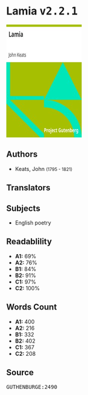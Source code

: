 # Lamia <kbd>v2.2.1</kbd>

![](./cover.medium.jpg "")

## Authors


 - Keats, John <small>(1795 - 1821)</small>

## Translators



## Subjects


 - English poetry

## Readablility


 - **A1:** 69%
 - **A2:** 76%
 - **B1:** 84%
 - **B2:** 91%
 - **C1:** 97%
 - **C2:** 100%

## Words Count


 - **A1:** 400
 - **A2:** 216
 - **B1:** 332
 - **B2:** 402
 - **C1:** 367
 - **C2:** 208

## Source


<kbd>GUTHENBURGE:2490</kbd>
